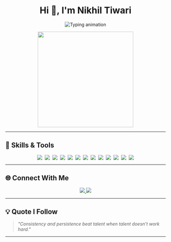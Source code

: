 

<h1 align="center">Hi 👋, I'm Nikhil Tiwari</h1>

<p align="center">
  <img src="https://readme-typing-svg.herokuapp.com?font=Fira+Code&size=22&duration=3000&pause=1000&color=4BC6B9&center=true&vCenter=true&width=435&lines=Final+Year+B.Tech+Student;Full+Stack+Develpper +%7C;Building+Secure+REST+APIs+%26+Real+World+Projects" alt="Typing animation" />
</p>

<p align="center">
  <img src="https://cdn.dribbble.com/users/1059583/screenshots/4171367/coding-freak.gif" width="300" />
</p>

---

## 🚀 Skills & Tools

<div align="center" style="display: flex; flex-wrap: wrap; justify-content: center; gap: 8px;">

<img src="https://img.shields.io/badge/Java-%23ED8B00.svg?style=flat&logo=java&logoColor=white"/>
<img src="https://img.shields.io/badge/Spring Boot-6DB33F.svg?style=flat&logo=spring-boot&logoColor=white"/>
<img src="https://img.shields.io/badge/JWT-000000?style=flat&logo=jsonwebtokens&logoColor=white"/>
<img src="https://img.shields.io/badge/MySQL-00758F.svg?style=flat&logo=mysql&logoColor=white"/>
<img src="https://img.shields.io/badge/HTML5-E34F26.svg?style=flat&logo=html5&logoColor=white"/>
<img src="https://img.shields.io/badge/CSS3-1572B6.svg?style=flat&logo=css3&logoColor=white"/>
<img src="https://img.shields.io/badge/JavaScript-F7DF1E.svg?style=flat&logo=javascript&logoColor=black"/>
<img src="https://img.shields.io/badge/Postman-FF6C37.svg?style=flat&logo=postman&logoColor=white"/>
<img src="https://img.shields.io/badge/Git-F05032?style=flat&logo=git&logoColor=white"/>
<img src="https://img.shields.io/badge/GitHub-181717.svg?style=flat&logo=github&logoColor=white"/>
<img src="https://img.shields.io/badge/VS Code-007ACC.svg?style=flat&logo=visual-studio-code&logoColor=white"/>
<img src="https://img.shields.io/badge/DSA-6F42C1.svg?style=flat&logo=codeforces&logoColor=white"/>
<img src="https://img.shields.io/badge/OOP-9B59B6.svg?style=flat&logo=codewars&logoColor=white"/>

</div>

---


## 🌐 Connect With Me

<p align="center">
  <a href="https://www.linkedin.com/in/nikhil-tiwari-9806222b2" target="_blank">
    <img src="https://img.shields.io/badge/LinkedIn-0077B5?style=for-the-badge&logo=linkedin&logoColor=white"/>
  </a>
  <a href="https://www.instagram.com/nikk_tiwari77" target="_blank">
    <img src="https://img.shields.io/badge/Instagram-E4405F?style=for-the-badge&logo=instagram&logoColor=white"/>
  </a>
</p>

---

## 💡 Quote I Follow

> _"Consistency and persistence beat talent when talent doesn’t work hard."_

---


